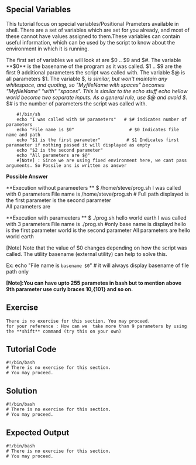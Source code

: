 Special Variables
-----------------
This tutorial focus on special variables/Positional Prameters available in shell.
There are a set of variables which are set for you already, and most of these cannot have values assigned to them.These variables can 
contain useful information, which can be used by the script to know about the environment in which it is running.

The first set of variables we will look at are $0 .. $9 and $#.
    The variable **$0** is the basename of the program as it was called. 
    $1 .. $9 are the first 9 additional parameters the script was called with. 
    The variable $@ is all parameters $1. 
    The variable $*, is similar, but won't maintain any whitespace, and quoting, so "MyfileName with spaces" becomes "MyfileName" "with" "spaces". This is similar to the echo stuff echo hellow world become two separate inputs.
    As a general rule, use $@ and avoid $*. 
    $# is the number of parameters the script was called with. 

        #!/bin/sh
        echo "I was called with $# parameters"   # $# indicates number of parameters
        echo "File name is $0"                     # $0 Indicates file name and path
        echo "$1 is the first parameter"          # $1 Indicates first paramaeter if nothing passed it will displayed as empty
        echo "$2 is the second parameter"
        echo "All parameters are $@"
        #[Note] : Since we are using fixed environment here, we cant pass arguments. So Possile ans is written as answer


**Possible Answer**

**Execution without parameeters **
$ /home/steve/prog.sh
I was called with 0 parameters
File name is /home/steve/prog.sh  # Full path displayed
 is the first parameter
 is the second parameter    
All parameters are 

**Execution with parameeters **
$ ./prog.sh hello world earth
I was called with 3 parameters
File name is ./prog.sh           #only base name is displayd 
hello is the first parameter
world is the second parameter 
All parameters are hello world earth

[Note] Note that the value of $0 changes depending on how the script was called. The utility basename (external utility) can help to solve this.

Ex:    echo "File name is `basename $0`"  # it will always display basename of file path only

**[Note]:You can have upto 255 parametes in bash but to mention above 9th parameter use curly braces ${10},${101} and so on.**


Exercise
-------------
    There is no exercise for this section. You may proceed. 
    for your reference : How can we  take more than 9 parameters by using the **shift** command (try this on your own)

Tutorial Code
-------------
    #!/bin/bash
    # There is no exercise for this section.
    # You may proceed.

Solution
--------
    #!/bin/bash
    # There is no exercise for this section.
    # You may proceed.

Expected Output
---------------
    #!/bin/bash
    # There is no exercise for this section.
    # You may proceed.
